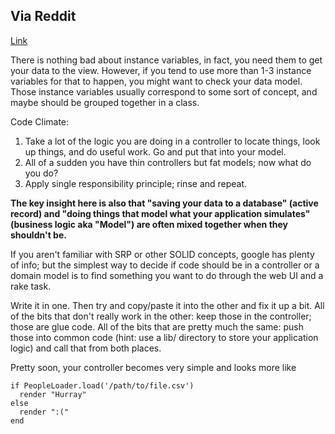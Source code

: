 ## Via Reddit
[Link](http://www.reddit.com/r/ruby/comments/1zf607/whats_bad_with_instantiating_instance_variables/)

There is nothing bad about instance variables, in fact, you need them to get your data to the view. However, if you tend to use more than 1-3 instance variables for that to happen, you might want to check your data model. Those instance variables usually correspond to some sort of concept, and maybe should be grouped together in a class.

Code Climate:

1. Take a lot of the logic you are doing in a controller to locate things, look up things, and do useful work. Go and put that into your model.
2. All of a sudden you have thin controllers but fat models; now what do you do?
3. Apply single responsibility principle; rinse and repeat.

__The key insight here is also that "saving your data to a database" (active record) and "doing things that model what your application simulates" (business logic aka "Model") are often mixed together when they shouldn't be.__

If you aren't familiar with SRP or other SOLID concepts, google has plenty of info; but the simplest way to decide if code should be in a controller or a domain model is to find something you want to do through the web UI and a rake task.

Write it in one. Then try and copy/paste it into the other and fix it up a bit. All of the bits that don't really work in the other: keep those in the controller; those are glue code. All of the bits that are pretty much the same: push those into common code (hint: use a lib/ directory to store your application logic) and call that from both places.

Pretty soon, your controller becomes very simple and looks more like

    if PeopleLoader.load('/path/to/file.csv')
      render "Hurray"
    else
      render ":("
    end
